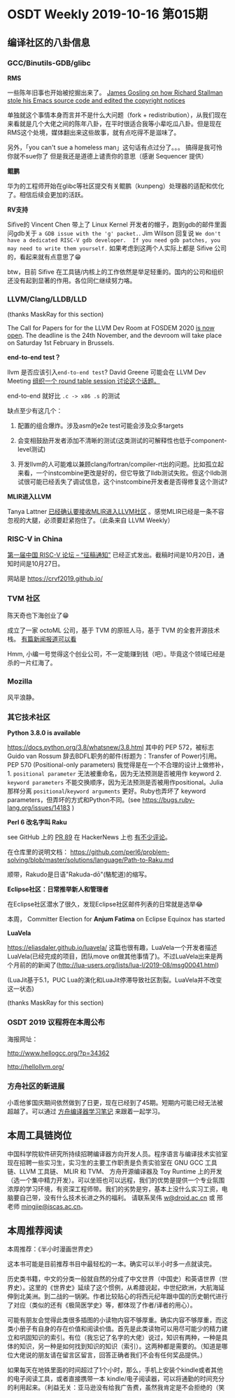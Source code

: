 # OSDT Weekly 2019-10-16 第015期

## 编译社区的八卦信息

### GCC/Binutils-GDB/glibc

**RMS**

一些陈年旧事也开始被挖掘出来了。
[James Gosling on how Richard Stallman stole his Emacs source code and edited the copyright notices](https://amp.reddit.com/r/programming/comments/dhrcxw/james_gosling_on_how_richard_stallman_stole_his/)

单独就这个事情本身而言并不是什么大问题（fork + redistribution），从我们现在来看就是几个大佬之间的陈年八卦，在平时很适合我等小辈吃瓜八卦。但是现在RMS这个处境，媒体翻出来这些故事，就有点吃得不是滋味了。

另外，「you can't sue a homeless man」这句话有点过分了。。。 搞得是我可怜你就不sue你了 但是我还是道德上谴责你的意思（感谢 Sequencer 提供）

**鲲鹏**

华为的工程师开始在glibc等社区提交有关鲲鹏（kunpeng）处理器的适配和优化了。相信后续会更加的活跃。

**RV支持**

Sifive的 Vincent Chen 带上了 Linux Kernel 开发者的帽子，跑到gdb的邮件里面问gdb关于 `a GDB issue with the 'g' packet.`.
Jim Wilson 回复说
`We don't have a dedicated RISC-V gdb developer.  If you need gdb patches, you may need to write them yourself.`
如果考虑到这两个人实际上都是 Sifive 公司的，看起来就有点意思了😁

btw，目前 Sifive 在工具链/内核上的工作依然是举足轻重的。国内的公司和组织还没有起到显著的作用。各位同仁继续努力咯。

### LLVM/Clang/LLDB/LLD

(thanks MaskRay for this section)

The Call for Papers for for the LLVM Dev Room at FOSDEM 2020 [is now
open](http://lists.llvm.org/pipermail/llvm-dev/2019-October/135735.html). The
deadline is the 24th November, and the devroom will take place on Saturday 1st
February in Brussels.


**end-to-end test？**

llvm 是否应该引入`end-to-end test`? David Greene 可能会在 LLVM Dev Meeting [组织一个 round table session 讨论这个话题。](http://lists.llvm.org/pipermail/llvm-dev/2019-October/135739.html)

end-to-end 就好比 `.c -> x86 .s` 的测试

缺点至少有这几个：

1. 配置的组合爆炸。涉及asm的e2e test可能会涉及众多targets

2. 会变相鼓励开发者添加不清晰的测试(这类测试的可解释性也低于component-level测试)

3. 开发llvm的人可能难以兼顾clang/fortran/compiler-rt出的问题。比如孤立起来看，一个instcombine更改是好的，但它导致了lldb测试失败。但这个lldb测试很可能已经丢失了调试信息，这个instcombine开发者是否得修复这个测试?

**MLIR进入LLVM**

Tanya Lattner
[已经确认要接收MLIR进入LLVM社区](http://lists.llvm.org/pipermail/llvm-dev/2019-October/135687.html)
。感觉MLIR已经是一条不容忽视的大腿，必须要赶紧抱住了。（此条来自 LLVM Weekly）

### RISC-V in China

[第一届中国 RISC-V 论坛 – “征稿通知”](https://riscv.org/2019/09/%E7%AC%AC%E4%B8%80%E5%B1%8A%E4%B8%AD%E5%9B%BD-risc-v-%E8%AE%BA%E5%9D%9B-%E5%BE%81%E7%A8%BF%E9%80%9A%E7%9F%A5/)
已经正式发出。截稿时间是10月20日，通知时间是10月27日。

网站是 https://crvf2019.github.io/

### TVM 社区

陈天奇也下海创业了😁

成立了一家 octoML 公司，基于 TVM 的原班人马，基于 TVM 的全套开源技术栈。 [有篇新闻报道可以看](https://mp.weixin.qq.com/s/hec4TbUDsKLxtncZqMsqAw)

Hmm, 小编一号觉得这个创业公司，不一定能赚到钱（吧）。毕竟这个领域已经是杀的一片红海了。

### Mozilla

风平浪静。

### 其它技术社区

**Python 3.8.0 is available**

https://docs.python.org/3.8/whatsnew/3.8.html 其中的 PEP 572，被标志 Guido van Rossum 辞去BDFL职务的邮件(标题为：Transfer of Power)引用。PEP 570 (Positional-only parameters) 我觉得是在一个不合理的设计上做修补，1. `positional parameter` 无法被重命名，因为无法预测是否被用作 keyword 2. `keyword parameters` 不能交换顺序，因为无法预测是否被用作positional。Julia那样分离 `positional`/`keyword arguments` 更好。Ruby也弄坏了 keyword parameters，但弄坏的方式和Python不同。(see https://bugs.ruby-lang.org/issues/14183 )

**Perl 6 改名字叫 Raku**

see GitHub 上的 [PR 89](https://github.com/perl6/problem-solving/pull/89)
在 HackerNews 上也
[有不少评论](https://news.ycombinator.com/item?id=21227430)。

在仓库里的说明文档：
https://github.com/perl6/problem-solving/blob/master/solutions/language/Path-to-Raku.md

顺带，Rakudo是日语"Rakuda-dō"(駱駝道)的缩写。


**Eclipse社区：日常推举新人和管理者**

在Eclipse社区潜水了很久，发现Eclipse社区邮件列表的日常就是选举😂

本周，
Committer Election for **Anjum Fatima** on Eclipse Equinox has started

**LuaVela**

https://eliasdaler.github.io/luavela/ 这篇也很有趣，LuaVela一个开发者描述LuaVela(已经完成的项目，团队move on做其他事情了)。不过LuaVela出来是两个月前的的新闻了(http://lua-users.org/lists/lua-l/2019-08/msg00041.html)

(LuaJit基于5.1，PUC Lua的演化和LuaJit停滞导致社区割裂。LuaVela并不改变这一状态)

(thanks MaskRay for this section)

### OSDT 2019 议程将在本周公布

海报网址：

http://www.hellogcc.org/?p=34362

http://hellollvm.org/

### 方舟社区的新进展

小乖他爹国庆期间依然做到了日更，现在已经到了45期。短期内可能已经无法被超越了。可以通过
[方舟编译器学习笔记](https://zhuanlan.zhihu.com/openarkcompiler)
来跟着一起学习。

## 本周工具链岗位

中国科学院软件研究所持续招聘编译器方向开发人员。程序语言与编译技术实验室现在招聘一些实习生，实习生的主要工作职责是负责实验室在 GNU GCC 工具链、LLVM 工具链、 MLIR 和 TVM、 方舟开源编译器及 Toy Runtime 上的开发（选一个集中精力开发）。可以坐班也可以远程，我们的优势是提供一个专业氛围浓厚的学习环境，有资深工程师带。我们的劣势是穷，基本上没什么实习工资，电脑要自己带，没有什么技术长进之外的福利。
请联系吴伟 w@droid.ac.cn 或 邢老师 mingjie@iscas.ac.cn。

## 本周推荐阅读

本周推荐：《半小时漫画世界史》

这本书可能是目前推荐书目中最轻松的一本。确实可以半小时多一点就读完。

历史类书籍，中文的分类一般就自然的分成了中文世界（中国史）和英语世界（世界史）。这里的《世界史》延续了这个惯例，从希腊说起，中世纪欧洲，大航海延伸到北美洲。到二战的一锅粥。作者比较贴心的将西元纪年跟中国的历史朝代进行了对应（类似的还有《极简医学史》等，都体现了作者/译者的用心）。

可能有朋友会觉得此类很多插图的小读物内容不够厚重。确实内容不够厚重，而这类小册子有自身的存在价值和阅读价值。首先是此类读物可以用尽可能少的精力建立和巩固知识的索引。有位（我忘记了名字的大佬）说过，知识有两种，一种是具体的知识，另一种是如何找到知识的知识（索引）。这两种都是需要的。（知道是哪位大佬说的朋友请在留言区留言，回答正确者我们不会有任何奖品提供。）

如果每天在地铁里面的时间超过了1个小时，那么，手机上安装个kindle或者其他的电子阅读工具，或者直接携带一本 kindle/电子阅读器，可以将通勤的时间充分的利用起来。（利益无关：亚马逊没有给我广告费，虽然我肯定是不会拒绝的（笑
